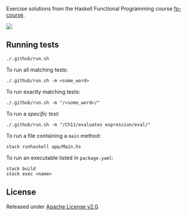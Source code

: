 Exercise solutions from the Haskell Functional Programming course [fp-course](https://github.com/system-f/fp-course/).

[![](https://github.com/asarkar/fp-course-haskell/workflows/CI/badge.svg)](https://github.com/asarkar/fp-course-haskell/actions)


## Running tests

```
./.github/run.sh
```

To run all matching tests:
```
./.github/run.sh -m <some_word>
```

To run exactly matching tests:
```
./.github/run.sh -m "/<some_word>/"
```

To run a _specific test_:
```
./.github/run.sh -m "/Ch11/evaluates expression/eval/"
```

To run a file containing a `main` method:
```
stack runhaskell app/Main.hs
```

To run an executable listed in `package.yaml`:
```
stack build
stack exec <name>
```

## License

Released under [Apache License v2.0](LICENSE).

